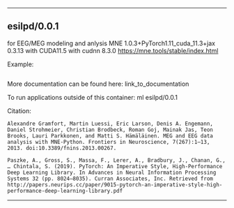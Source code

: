 
----------------------------------
## esilpd/0.0.1 ##
for EEG/MEG modeling and anlysis
MNE 1.0.3+PyTorch1.11_cuda_11.3+jax 0.3.13 with CUDA11.5 with cudnn 8.3.0
https://mne.tools/stable/index.html

Example:


```
```

More documentation can be found here: link_to_documentation

To run applications outside of this container: ml esilpd/0.0.1

Citation:
```
Alexandre Gramfort, Martin Luessi, Eric Larson, Denis A. Engemann, Daniel Strohmeier, Christian Brodbeck, Roman Goj, Mainak Jas, Teon Brooks, Lauri Parkkonen, and Matti S. Hämäläinen. MEG and EEG data analysis with MNE-Python. Frontiers in Neuroscience, 7(267):1–13, 2013. doi:10.3389/fnins.2013.00267.

Paszke, A., Gross, S., Massa, F., Lerer, A., Bradbury, J., Chanan, G., … Chintala, S. (2019). PyTorch: An Imperative Style, High-Performance Deep Learning Library. In Advances in Neural Information Processing Systems 32 (pp. 8024–8035). Curran Associates, Inc. Retrieved from http://papers.neurips.cc/paper/9015-pytorch-an-imperative-style-high-performance-deep-learning-library.pdf
```

----------------------------------
